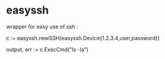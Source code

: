 # easyssh

wrapper for easy use of ssh :

c := easyssh.newSSH(easyssh.Device{1.2.3.4,user,password})

output, err := c.ExecCmd("ls -la")

